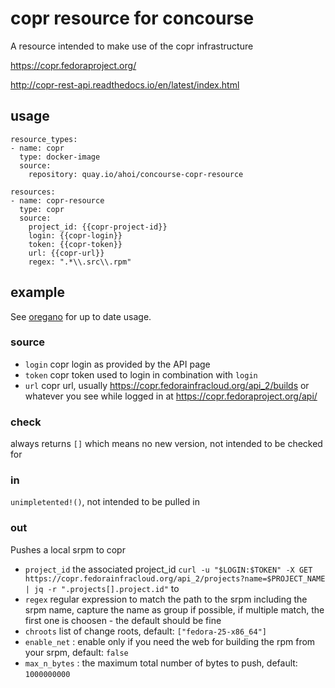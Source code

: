 # copr resource for concourse

A resource intended to make use of the copr infrastructure

https://copr.fedoraproject.org/

http://copr-rest-api.readthedocs.io/en/latest/index.html


## usage

	resource_types:
	- name: copr
	  type: docker-image
	  source:
	    repository: quay.io/ahoi/concourse-copr-resource

	resources:
	- name: copr-resource
	  type: copr
	  source:
	    project_id: {{copr-project-id}}
	    login: {{copr-login}}
	    token: {{copr-token}}
	    url: {{copr-url}}
	    regex: ".*\\.src\\.rpm"

## example

See [oregano](https://github.com/drahnr/oregano) for up to date usage.

### source

* `login` copr login as provided by the API page
* `token` copr token used to login in combination with `login`
* `url` copr url, usually https://copr.fedorainfracloud.org/api_2/builds or whatever you see while logged in at https://copr.fedoraproject.org/api/

### check

always returns `[]` which means no new version, not intended to be checked for

### in

`unimpletented!()`, not intended to be pulled in

### out

Pushes a local srpm to copr

* `project_id` the associated project_id `curl -u "$LOGIN:$TOKEN" -X GET https://copr.fedorainfracloud.org/api_2/projects?name=$PROJECT_NAME | jq -r ".projects[].project.id"` to
* `regex` regular expression to match the path to the srpm including the srpm name, capture the name as group if possible, if multiple match, the first one is choosen - the default should be fine
* `chroots` list of change roots, default: `["fedora-25-x86_64"]`
* `enable_net` : enable only if you need the web for building the rpm from your srpm, default: `false`
* `max_n_bytes` : the maximum total number of bytes to push, default: `1000000000`

